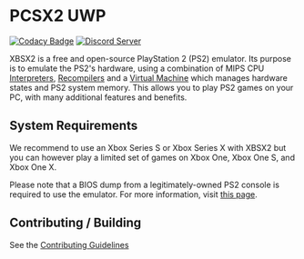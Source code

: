 # PCSX2 UWP

[![Codacy Badge](https://app.codacy.com/project/badge/Grade/1f7c0d75fec74d6daa6adb084e5b4f71)](https://app.codacy.com/gh/PCSX2/pcsx2/dashboard?utm_source=github.com&utm_medium=referral&utm_content=SternXD/pcsx2&utm_campaign=Badge_Grade)
[![Discord Server](https://img.shields.io/discord/309643527816609793?color=%235CA8FA&label=Xbox%20Emulation%20Hub%20Discord&logo=discord&logoColor=white)]([https://discord.com/invite/TCz3t9k](https://discord.gg/xbox-emulation-hub-1007582798598647889))

XBSX2 is a free and open-source PlayStation 2 (PS2) emulator. Its purpose is to emulate the PS2's hardware, using a combination of MIPS CPU [Interpreters](<https://en.wikipedia.org/wiki/Interpreter_(computing)>), [Recompilers](https://en.wikipedia.org/wiki/Dynamic_recompilation) and a [Virtual Machine](https://en.wikipedia.org/wiki/Virtual_machine) which manages hardware states and PS2 system memory. This allows you to play PS2 games on your PC, with many additional features and benefits.

## System Requirements

We recommend to use an Xbox Series S or Xbox Series X with XBSX2 but you can however play a limited set of games on Xbox One, Xbox One S, and Xbox One X.

Please note that a BIOS dump from a legitimately-owned PS2 console is required to use the emulator. For more information, visit [this page](https://pcsx2.net/docs/setup/gather/#how-to-dump-your-ps2-bios).

## Contributing / Building

See the [Contributing Guidelines](https://github.com/SternXD/pcsx2/blob/master/.github/CONTRIBUTING.md)
